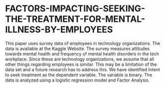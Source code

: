 # FACTORS-IMPACTING-SEEKING-THE-TREATMENT-FOR-MENTAL-ILLNESS-BY-EMPLOYEES

This paper uses survey data of employees in technology organizations. The data is available at the Kaggle Website. 
The survey measures attitudes towards mental health and frequency of mental health disorders in the tech workplace. 
Since these are technology organizations, we assume that all other things regarding employees is similar. 
This may be a limitation of the data set and a future research has to address this. 
We have identified Intent to seek treatment as the dependent variable. The variable is binary. 
The data is analyzed using a logistic regression model and Factor Analysis.
